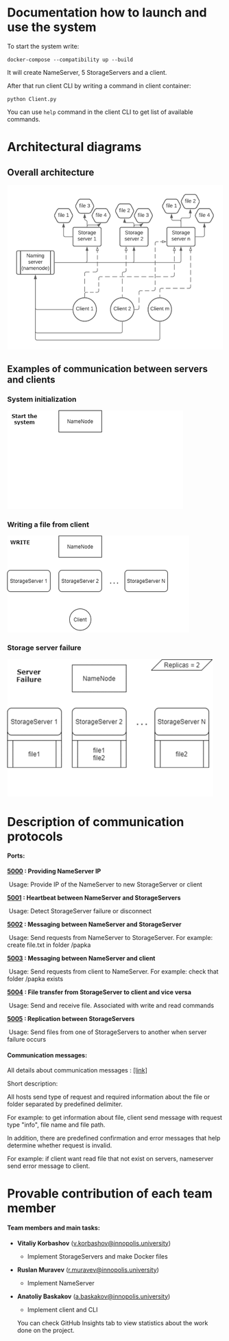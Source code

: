 # Documentation how to launch and use the system

To start the system write:

```shell
docker-compose --compatibility up --build
```

It will create NameServer, 5 StorageServers and a client.

After that run client CLI by writing a command in client container:

```shell
python Client.py
```

You can use `help` command in the client CLI to get list of available commands.

# Architectural diagrams

## Overall architecture
![Architectual diagram](https://github.com/Leosimetti/DS-PROJECT-2/blob/main/ArchitectualDiagram.png?raw=true)

## Examples of communication between servers and clients

### System initialization
![Architectural diagram](https://github.com/Leosimetti/DS-PROJECT-2/blob/main/System%20start.gif)

### Writing a file from client
![Architectural diagram](https://github.com/Leosimetti/DS-PROJECT-2/blob/main/writeGIF.gif)

### Storage server failure

![Architectural diagram](https://github.com/Leosimetti/DS-PROJECT-2/blob/main/Server%20failure.gif)

# Description of communication protocols
#### Ports:

**<u>5000</u> : Providing NameServer IP**

​		Usage: Provide IP of the NameServer to new StorageServer or client

**<u>5001</u> : Heartbeat between NameServer and StorageServers**

​		Usage: Detect StorageServer failure or disconnect

**<u>5002</u> : Messaging between NameServer and StorageServer**

​		Usage: Send requests from NameServer to StorageServer. For example: create file.txt in folder /papka

**<u>5003</u> : Messaging between NameServer and client**

​		Usage: Send requests from client to NameServer. For example: check that folder /papka exists

**<u>5004</u> : File transfer from StorageServer to client and vice versa**

​		Usage: Send and receive file. Associated with write and read commands

**<u>5005</u> : Replication between StorageServers**

​		Usage: Send files from one of StorageServers to another when server failure occurs

#### Communication messages:

All details about communication messages : [[link]](https://docs.google.com/spreadsheets/d/1wfZ-HVIMUxCe-5NDjI15huDx1ye0SksVHZwvQx1hjPs/edit?usp=sharing)

Short description: 

All hosts send type of request and required information about the file or folder separated by predefined delimiter. 

For example:  to get information about file, client send message with request type "info",  file name and file path.

In addition, there are predefined  confirmation and error messages that help determine whether request is invalid.

For example: if client want read file that not exist on servers, nameserver send error message to client.

# Provable contribution of each team member
#### Team members and main tasks:

- **Vitaliy Korbashov** (v.korbashov@innopolis.university)

  - Implement StorageServers and make Docker files

- **Ruslan Muravev** (r.muravev@innopolis.university)

  - Implement NameServer

- **Anatoliy Baskakov** (a.baskakov@innopolis.university)

  - Implement client and CLI

  You can check GitHub Insights tab to view statistics about the work done on the project.